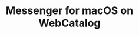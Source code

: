 ---
name: Messenger
category: Social Networking
featured: true
title: Messenger for macOS on WebCatalog
key: messenger
fullUrl: 'https://messenger.com'
hostname: messenger.com

---